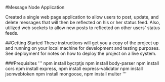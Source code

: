#Message Node Application

Created a single web page application to allow users to post, update, and delete messages that will then be reflected on his or her status feed. Also, utilized web sockets to allow new posts to reflected on other users' status feeds.
 
 ##Getting Started
 These instructions will get you a copy of the project up and running on your local machine for development and testing purposes. See deployment for notes on how to deploy the project on a live system.
 
 ###Prequisites
 '''
 npm install bycrptjs
 npm install body-parser
 npm install cors
 npm install express,
 npm install express-validator
 npm install jsonwebtoken
 npm install mongoose,
 npm install multer
 '''

